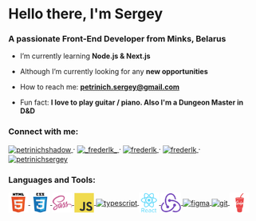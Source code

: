 <h1>Hello there, I'm Sergey</h1>
<h3>A passionate Front-End Developer from Minks, Belarus</h3>

- I’m currently learning **Node.js & Next.js**

- Although I’m currently looking for any **new opportunities**

- How to reach me: **petrinich.sergey@gmail.com**

- Fun fact: **I love to play guitar / piano. Also I'm a Dungeon Master in D&D**

<h3 align="left">Connect with me:</h3>
<p align="left">
  <a href="https://fb.com/petrinichshadow" target="blank">
   <img align="center" src="https://firebasestorage.googleapis.com/v0/b/petrinich-sergey----portfolio.appspot.com/o/_icons%2Ffb.svg?alt=media&token=9b82c793-1319-4cd3-a77c-9b675f758041" alt="petrinichshadow" height="40" width="40" />
  </a>
  ·
  <a href="https://instagram.com/_frederlk_/" target="blank">
   <img align="center" src="https://firebasestorage.googleapis.com/v0/b/petrinich-sergey----portfolio.appspot.com/o/_icons%2Finst.svg?alt=media&token=8f0225ef-0c86-455f-af18-7b01f22010b8" alt="_frederlk_" height="40" width="40" />
  </a>
  ·
  <a href="https://vk.com/frederlk" target="blank">
   <img align="center" src="https://firebasestorage.googleapis.com/v0/b/petrinich-sergey----portfolio.appspot.com/o/_icons%2Fvk.svg?alt=media&token=81a1c0b1-94c7-4e58-b115-89cd80c8285f" alt="frederlk" height="40" width="40" />
  </a>
  ·
  <a href="https://t.me/Frederlk" target="blank">
   <img align="center" src="https://firebasestorage.googleapis.com/v0/b/petrinich-sergey----portfolio.appspot.com/o/_icons%2Ftg.svg?alt=media&token=e4e9ca2e-3bbb-4ab6-a709-d691e96e4686" alt="frederlk" height="40" width="40" />
  </a>
  ·
  <a href="[https://t.me/Frederlk](https://www.linkedin.com/in/petrinichsergey/)" target="blank">
   <img align="center" src="https://firebasestorage.googleapis.com/v0/b/petrinich-sergey----portfolio.appspot.com/o/_icons%2Fin.svg?alt=media&token=abf5144e-942e-4563-84c4-f7686a3291f4" alt="petrinichsergey" height="40" width="40" />
  </a>
</p>

<h3 align="left">Languages and Tools:</h3>
<p align="left"> 
  <a href="https://www.w3.org/html/" target="_blank" rel="noreferrer"> 
    <img align="center"   src="https://raw.githubusercontent.com/devicons/devicon/master/icons/html5/html5-original-wordmark.svg" alt="html5" width="40" height="40"/> 
  </a> 
  
  <a href="https://www.w3schools.com/css/" target="_blank" rel="noreferrer">
    <img align="center"   src="https://raw.githubusercontent.com/devicons/devicon/master/icons/css3/css3-original-wordmark.svg" alt="css3" width="40" height="40"/>
  </a> 
 
  <a href="https://sass-lang.com" target="_blank" rel="noreferrer"> 
    <img align="center"   src="https://raw.githubusercontent.com/devicons/devicon/master/icons/sass/sass-original.svg" alt="sass" width="40" height="40"/> 
  </a> 
 
  <a href="https://developer.mozilla.org/en-US/docs/Web/JavaScript" target="_blank" rel="noreferrer"> 
    <img align="center"   src="https://raw.githubusercontent.com/devicons/devicon/master/icons/javascript/javascript-original.svg" alt="javascript" width="40" height="40"/> 
  </a> 

  <a href="https://www.typescriptlang.org" target="_blank" rel="noreferrer"> 
    <img align="center"   src="https://img.icons8.com/color/344/typescript.png)](https://www.svgrepo.com/show/374144/typescript.svg" alt="typescript" width="52" height="52"/> 
  </a> 
  
  <a href="https://reactjs.org/" target="_blank" rel="noreferrer"> 
    <img align="center"   src="https://raw.githubusercontent.com/devicons/devicon/master/icons/react/react-original-wordmark.svg" alt="react" width="40" height="40"/> 
  </a> 

  <a href="https://redux.js.org" target="_blank" rel="noreferrer"> 
    <img align="center"   src="https://raw.githubusercontent.com/devicons/devicon/master/icons/redux/redux-original.svg" alt="redux" width="40" height="40"/> 
  </a> 

  <a href="https://www.figma.com/" target="_blank" rel="noreferrer"> 
    <img align="center"   src="https://www.vectorlogo.zone/logos/figma/figma-icon.svg" alt="figma" width="40" height="40"/> 
  </a> 

  <a href="https://git-scm.com/" target="_blank" rel="noreferrer"> 
    <img align="center"   src="https://www.vectorlogo.zone/logos/git-scm/git-scm-icon.svg" alt="git" width="40" height="40"/> 
  </a> 
  
  <a href="https://gulpjs.com" target="_blank" rel="noreferrer"> 
    <img align="center"   src="https://raw.githubusercontent.com/devicons/devicon/master/icons/gulp/gulp-plain.svg" alt="gulp" width="40" height="40"/> 
  </a> 
</p>
